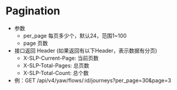 # Pagination

<ul>
  <li>
    参数
    <ul>
      <li>per_page 每页多少个，默认24，范围1~100</li>
      <li>page 页数</li>
    </ul>
  </li>
  <li>
    接口返回 Header (如果返回有以下Header，表示数据有分页)
    <ul>
      <li>X-SLP-Current-Page: 当前页数</li>
      <li>X-SLP-Total-Pages: 总页数</li>
      <li>X-SLP-Total-Count: 总个数</li>
    </ul>
  </li>
  <li>
    例：GET /api/v4/yaw/flows/:id/journeys?per_page=30&page=3
  </li>
</ul>
